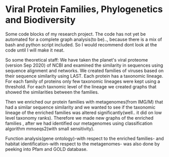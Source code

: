# Viral Protein Families, Phylogenetics and Biodiversity
Some code blocks of my research project. The code has not yet be automated for a complete graph analysis(to be).., because there is a mix of bash and python script included. So I would recommend dont look at the code until I will make it neat. 

So some theoretical staff:
We have taken the planet's viral proteome (version Sep 2020) of NCBI and examined the similarity in sequences using sequence alignment and networks.
We created families of viruses based on their sequence similarity using LAST.
Each protein has a taxonomic lineage. 
For each family of proteins only few taxonomic lineages were kept using a threshold. 
For each taxnomic level of the lineage we created graphs that showed the similarities between the families. 

Then we enriched our protein families with metagenomes(from IMG/M) that had a similar sequence similarity and we wanted to see if the taxonomic lineage of the enriched families was altered significantly(well.. it did on low level taxonomy ranks). Therefore we made new graphs of the enriched families , after we had identified our metagenomes using classification algorithm mmseqs2(with small sensitivity).

Function analysis(gene ontology)-with respect to the enriched families- and habitat identification-with respect to the metagenomes- was also done by peeking into Pfam and GOLD database. 

